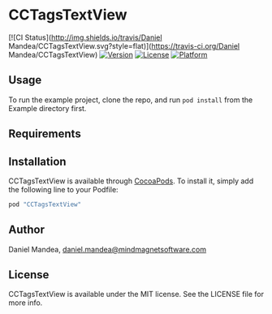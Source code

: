 # CCTagsTextView

[![CI Status](http://img.shields.io/travis/Daniel Mandea/CCTagsTextView.svg?style=flat)](https://travis-ci.org/Daniel Mandea/CCTagsTextView)
[![Version](https://img.shields.io/cocoapods/v/CCTagsTextView.svg?style=flat)](http://cocoapods.org/pods/CCTagsTextView)
[![License](https://img.shields.io/cocoapods/l/CCTagsTextView.svg?style=flat)](http://cocoapods.org/pods/CCTagsTextView)
[![Platform](https://img.shields.io/cocoapods/p/CCTagsTextView.svg?style=flat)](http://cocoapods.org/pods/CCTagsTextView)

## Usage

To run the example project, clone the repo, and run `pod install` from the Example directory first.

## Requirements

## Installation

CCTagsTextView is available through [CocoaPods](http://cocoapods.org). To install
it, simply add the following line to your Podfile:

```ruby
pod "CCTagsTextView"
```

## Author

Daniel Mandea, daniel.mandea@mindmagnetsoftware.com

## License

CCTagsTextView is available under the MIT license. See the LICENSE file for more info.
